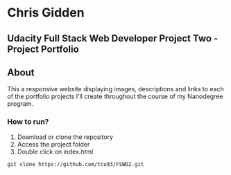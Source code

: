 # Chris Gidden
## Udacity Full Stack Web Developer Project Two - Project Portfolio

## About
This a responsive website displaying images, descriptions and links to each of
the portfolio projects I'll create throughout the course of my Nanodegree program.

### How to run?
1. Download or clone the repository
2. Access the project folder
3. Double click on index.html

```
git clone https://github.com/tcu93/FSWD2.git
```
